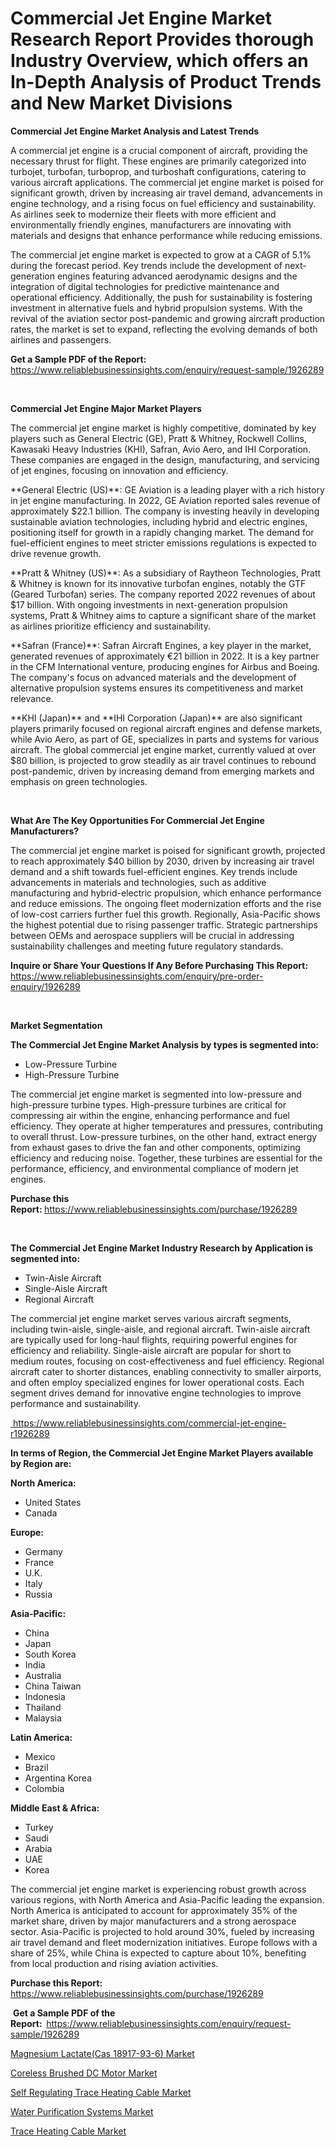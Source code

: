 <p><h1>Commercial Jet Engine Market Research Report Provides thorough Industry Overview, which offers an In-Depth Analysis of Product Trends and New Market Divisions</h1></p><p><strong>Commercial Jet Engine Market Analysis and Latest Trends</strong></p>
<p><p>A commercial jet engine is a crucial component of aircraft, providing the necessary thrust for flight. These engines are primarily categorized into turbojet, turbofan, turboprop, and turboshaft configurations, catering to various aircraft applications. The commercial jet engine market is poised for significant growth, driven by increasing air travel demand, advancements in engine technology, and a rising focus on fuel efficiency and sustainability. As airlines seek to modernize their fleets with more efficient and environmentally friendly engines, manufacturers are innovating with materials and designs that enhance performance while reducing emissions.</p><p>The commercial jet engine market is expected to grow at a CAGR of 5.1% during the forecast period. Key trends include the development of next-generation engines featuring advanced aerodynamic designs and the integration of digital technologies for predictive maintenance and operational efficiency. Additionally, the push for sustainability is fostering investment in alternative fuels and hybrid propulsion systems. With the revival of the aviation sector post-pandemic and growing aircraft production rates, the market is set to expand, reflecting the evolving demands of both airlines and passengers.</p></p>
<p><strong>Get a Sample PDF of the Report:&nbsp;</strong> <a href="https://www.reliablebusinessinsights.com/enquiry/request-sample/1926289?utm_campaign=97&utm_medium=2&utm_source=Github&utm_content=ia&utm_term=25102024&utm_id=commercial-jet-engine">https://www.reliablebusinessinsights.com/enquiry/request-sample/1926289</a></p>
<p>&nbsp;</p>
<p><strong>Commercial Jet Engine Major Market Players</strong></p>
<p><p>The commercial jet engine market is highly competitive, dominated by key players such as General Electric (GE), Pratt & Whitney, Rockwell Collins, Kawasaki Heavy Industries (KHI), Safran, Avio Aero, and IHI Corporation. These companies are engaged in the design, manufacturing, and servicing of jet engines, focusing on innovation and efficiency.</p><p>**General Electric (US)**: GE Aviation is a leading player with a rich history in jet engine manufacturing. In 2022, GE Aviation reported sales revenue of approximately $22.1 billion. The company is investing heavily in developing sustainable aviation technologies, including hybrid and electric engines, positioning itself for growth in a rapidly changing market. The demand for fuel-efficient engines to meet stricter emissions regulations is expected to drive revenue growth.</p><p>**Pratt & Whitney (US)**: As a subsidiary of Raytheon Technologies, Pratt & Whitney is known for its innovative turbofan engines, notably the GTF (Geared Turbofan) series. The company reported 2022 revenues of about $17 billion. With ongoing investments in next-generation propulsion systems, Pratt & Whitney aims to capture a significant share of the market as airlines prioritize efficiency and sustainability.</p><p>**Safran (France)**: Safran Aircraft Engines, a key player in the market, generated revenues of approximately €21 billion in 2022. It is a key partner in the CFM International venture, producing engines for Airbus and Boeing. The company's focus on advanced materials and the development of alternative propulsion systems ensures its competitiveness and market relevance.</p><p>**KHI (Japan)** and **IHI Corporation (Japan)** are also significant players primarily focused on regional aircraft engines and defense markets, while Avio Aero, as part of GE, specializes in parts and systems for various aircraft. The global commercial jet engine market, currently valued at over $80 billion, is projected to grow steadily as air travel continues to rebound post-pandemic, driven by increasing demand from emerging markets and emphasis on green technologies.</p></p>
<p>&nbsp;</p>
<p><strong>What Are The Key Opportunities For Commercial Jet Engine Manufacturers?</strong></p>
<p><p>The commercial jet engine market is poised for significant growth, projected to reach approximately $40 billion by 2030, driven by increasing air travel demand and a shift towards fuel-efficient engines. Key trends include advancements in materials and technologies, such as additive manufacturing and hybrid-electric propulsion, which enhance performance and reduce emissions. The ongoing fleet modernization efforts and the rise of low-cost carriers further fuel this growth. Regionally, Asia-Pacific shows the highest potential due to rising passenger traffic. Strategic partnerships between OEMs and aerospace suppliers will be crucial in addressing sustainability challenges and meeting future regulatory standards.</p></p>
<p><strong>Inquire or Share Your Questions If Any Before Purchasing This Report:</strong> <a href="https://www.reliablebusinessinsights.com/enquiry/pre-order-enquiry/1926289?utm_campaign=97&utm_medium=2&utm_source=Github&utm_content=ia&utm_term=25102024&utm_id=commercial-jet-engine">https://www.reliablebusinessinsights.com/enquiry/pre-order-enquiry/1926289</a></p>
<p>&nbsp;</p>
<p><strong>Market Segmentation</strong></p>
<p><strong>The Commercial Jet Engine Market Analysis by types is segmented into:</strong></p>
<p><ul><li>Low-Pressure Turbine</li><li>High-Pressure Turbine</li></ul></p>
<p><p>The commercial jet engine market is segmented into low-pressure and high-pressure turbine types. High-pressure turbines are critical for compressing air within the engine, enhancing performance and fuel efficiency. They operate at higher temperatures and pressures, contributing to overall thrust. Low-pressure turbines, on the other hand, extract energy from exhaust gases to drive the fan and other components, optimizing efficiency and reducing noise. Together, these turbines are essential for the performance, efficiency, and environmental compliance of modern jet engines.</p></p>
<p><strong>Purchase this Report:&nbsp;</strong><a href="https://www.reliablebusinessinsights.com/purchase/1926289?utm_campaign=97&utm_medium=2&utm_source=Github&utm_content=ia&utm_term=25102024&utm_id=commercial-jet-engine">https://www.reliablebusinessinsights.com/purchase/1926289</a></p>
<p>&nbsp;</p>
<p><strong>The Commercial Jet Engine Market Industry Research by Application is segmented into:</strong></p>
<p><ul><li>Twin-Aisle Aircraft</li><li>Single-Aisle Aircraft</li><li>Regional Aircraft</li></ul></p>
<p><p>The commercial jet engine market serves various aircraft segments, including twin-aisle, single-aisle, and regional aircraft. Twin-aisle aircraft are typically used for long-haul flights, requiring powerful engines for efficiency and reliability. Single-aisle aircraft are popular for short to medium routes, focusing on cost-effectiveness and fuel efficiency. Regional aircraft cater to shorter distances, enabling connectivity to smaller airports, and often employ specialized engines for lower operational costs. Each segment drives demand for innovative engine technologies to improve performance and sustainability.</p></p>
<p><a href="https://www.reliablebusinessinsights.com/commercial-jet-engine-r1926289?utm_campaign=97&utm_medium=2&utm_source=Github&utm_content=ia&utm_term=25102024&utm_id=commercial-jet-engine">&nbsp;https://www.reliablebusinessinsights.com/commercial-jet-engine-r1926289</a></p>
<p><strong>In terms of Region, the Commercial Jet Engine Market Players available by Region are:</strong></p>
<p>
    <p> <strong> North America: </strong>
        <ul>
            <li>United States</li>
            <li>Canada</li>
        </ul>
        </p> 
    <p> <strong> Europe: </strong>
        <ul>
            <li>Germany</li>
            <li>France</li>
            <li>U.K.</li>
            <li>Italy</li>
            <li>Russia</li>
        </ul>
        </p> 
    <p> <strong> Asia-Pacific: </strong>
        <ul>
            <li>China</li>
            <li>Japan</li>
            <li>South Korea</li>
            <li>India</li>
            <li>Australia</li>
            <li>China Taiwan</li>
            <li>Indonesia</li>
            <li>Thailand</li>
            <li>Malaysia</li>
        </ul>
        </p> 
    <p> <strong> Latin America: </strong>
        <ul>
            <li>Mexico</li>
            <li>Brazil</li>
            <li>Argentina Korea</li>
            <li>Colombia</li>
        </ul>
        </p> 
    <p> <strong> Middle East & Africa: </strong>
        <ul>
            <li>Turkey</li>
            <li>Saudi</li>
            <li>Arabia</li>
            <li>UAE</li>
            <li>Korea</li>
        </ul>
    </p>
    </p>
<p><p>The commercial jet engine market is experiencing robust growth across various regions, with North America and Asia-Pacific leading the expansion. North America is anticipated to account for approximately 35% of the market share, driven by major manufacturers and a strong aerospace sector. Asia-Pacific is projected to hold around 30%, fueled by increasing air travel demand and fleet modernization initiatives. Europe follows with a share of 25%, while China is expected to capture about 10%, benefiting from local production and rising aviation activities.</p></p>
<p><strong>Purchase this Report: </strong><a href="https://www.reliablebusinessinsights.com/purchase/1926289?utm_campaign=97&utm_medium=2&utm_source=Github&utm_content=ia&utm_term=25102024&utm_id=commercial-jet-engine">https://www.reliablebusinessinsights.com/purchase/1926289</a></p>
<p>&nbsp;<strong>Get a Sample PDF of the Report:&nbsp;&nbsp;</strong><a href="https://www.reliablebusinessinsights.com/enquiry/request-sample/1926289?utm_campaign=97&utm_medium=2&utm_source=Github&utm_content=ia&utm_term=25102024&utm_id=commercial-jet-engine">https://www.reliablebusinessinsights.com/enquiry/request-sample/1926289</a></p>
<p><strong></strong></p>
<p><p><a href="https://www.linkedin.com/pulse/comprehensive-magnesium-lactatecas-18917-93-6-market-report-mkxjf?utm_campaign=97&utm_medium=2&utm_source=Github&utm_content=ia&utm_term=25102024&utm_id=commercial-jet-engine">Magnesium Lactate(Cas 18917-93-6) Market</a></p><p><a href="https://issuu.com/reportprime-2/docs/coreless-brushed-dc-motor-market-si_f63fa5a950d464?utm_campaign=97&utm_medium=2&utm_source=Github&utm_content=ia&utm_term=25102024&utm_id=commercial-jet-engine">Coreless Brushed DC Motor Market</a></p><p><a href="https://medium.com/@caylabradq/self-regulating-trace-heating-cable-market-trends-and-insights-market-type-and-market-application-354f50a6357a?utm_campaign=97&utm_medium=2&utm_source=Github&utm_content=ia&utm_term=25102024&utm_id=commercial-jet-engine">Self Regulating Trace Heating Cable Market</a></p><p><a href="https://github.com/shebaharrifx/Market-Research-Report-List-1/blob/main/water-purification-systems-market.md?utm_campaign=97&utm_medium=2&utm_source=Github&utm_content=ia&utm_term=25102024&utm_id=commercial-jet-engine">Water Purification Systems Market</a></p><p><a href="https://medium.com/@thorburnr6sr/trace-heating-cable-market-size-status-forecast-2024-2031-b2aba9927e5a?postPublishedType=repub&utm_campaign=97&utm_medium=2&utm_source=Github&utm_content=ia&utm_term=25102024&utm_id=commercial-jet-engine">Trace Heating Cable Market</a></p></p>